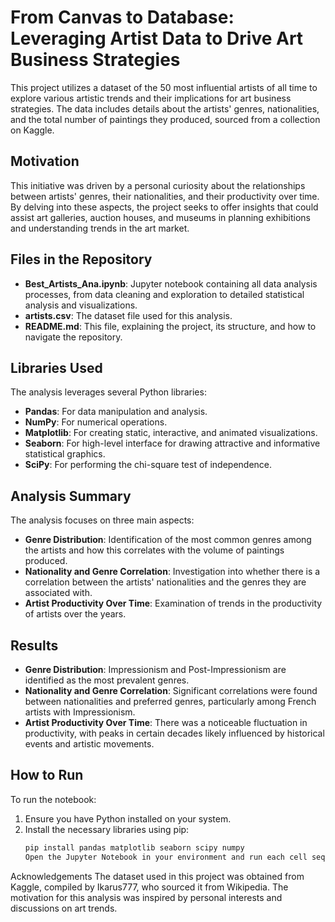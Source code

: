 # From Canvas to Database: Leveraging Artist Data to Drive Art Business Strategies

This project utilizes a dataset of the 50 most influential artists of all time to explore various artistic trends and their implications for art business strategies. The data includes details about the artists' genres, nationalities, and the total number of paintings they produced, sourced from a collection on Kaggle.

## Motivation

This initiative was driven by a personal curiosity about the relationships between artists' genres, their nationalities, and their productivity over time. By delving into these aspects, the project seeks to offer insights that could assist art galleries, auction houses, and museums in planning exhibitions and understanding trends in the art market.

## Files in the Repository

- **Best_Artists_Ana.ipynb**: Jupyter notebook containing all data analysis processes, from data cleaning and exploration to detailed statistical analysis and visualizations.
- **artists.csv**: The dataset file used for this analysis.
- **README.md**: This file, explaining the project, its structure, and how to navigate the repository.

## Libraries Used

The analysis leverages several Python libraries:

- **Pandas**: For data manipulation and analysis.
- **NumPy**: For numerical operations.
- **Matplotlib**: For creating static, interactive, and animated visualizations.
- **Seaborn**: For high-level interface for drawing attractive and informative statistical graphics.
- **SciPy**: For performing the chi-square test of independence.

## Analysis Summary

The analysis focuses on three main aspects:

- **Genre Distribution**: Identification of the most common genres among the artists and how this correlates with the volume of paintings produced.
- **Nationality and Genre Correlation**: Investigation into whether there is a correlation between the artists' nationalities and the genres they are associated with.
- **Artist Productivity Over Time**: Examination of trends in the productivity of artists over the years.

## Results

- **Genre Distribution**: Impressionism and Post-Impressionism are identified as the most prevalent genres.
- **Nationality and Genre Correlation**: Significant correlations were found between nationalities and preferred genres, particularly among French artists with Impressionism.
- **Artist Productivity Over Time**: There was a noticeable fluctuation in productivity, with peaks in certain decades likely influenced by historical events and artistic movements.

## How to Run

To run the notebook:

1. Ensure you have Python installed on your system.
2. Install the necessary libraries using pip:
   ```bash
   pip install pandas matplotlib seaborn scipy numpy
   Open the Jupyter Notebook in your environment and run each cell sequentially.
Acknowledgements
The dataset used in this project was obtained from Kaggle, compiled by Ikarus777, who sourced it from Wikipedia. The motivation for this analysis was inspired by personal interests and discussions on art trends.
